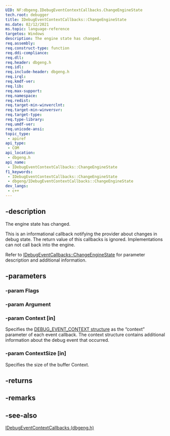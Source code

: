 ```yaml
---
UID: NF:dbgeng.IDebugEventContextCallbacks.ChangeEngineState
tech.root: debugger
title: IDebugEventContextCallbacks::ChangeEngineState
ms.date: 02/12/2021
ms.topic: language-reference
targetos: Windows
description: The engine state has changed.
req.assembly: 
req.construct-type: function
req.ddi-compliance: 
req.dll: 
req.header: dbgeng.h
req.idl: 
req.include-header: dbgeng.h
req.irql: 
req.kmdf-ver: 
req.lib: 
req.max-support: 
req.namespace: 
req.redist: 
req.target-min-winverclnt: 
req.target-min-winversvr: 
req.target-type: 
req.type-library: 
req.umdf-ver: 
req.unicode-ansi: 
topic_type:
 - apiref
api_type:
 - COM
api_location:
 - dbgeng.h
api_name:
 - IDebugEventContextCallbacks::ChangeEngineState
f1_keywords:
 - IDebugEventContextCallbacks::ChangeEngineState
 - dbgeng/IDebugEventContextCallbacks::ChangeEngineState
dev_langs:
 - c++
---
```


## -description

The engine state has changed.

This is an informational callback notifying the provider about changes in debug state.  The return value of this callbacks is ignored.  Implementations can not call back into the engine.

Refer to [IDebugEventCallbacks::ChangeEngineState](nf-dbgeng-idebugeventcallbacks-changeenginestate.md) for parameter description and additional information.

## -parameters

### -param Flags

### -param Argument

### -param Context [in]

Specifies the [DEBUG_EVENT_CONTEXT structure](ns-dbgeng-_debug_event_context.md) as the “context” parameter of each event callback. The context structure contains additional information about the debug event that occurred.

### -param ContextSize [in]

Specifies the size of the buffer Context.

## -returns

## -remarks

## -see-also

[IDebugEventContextCallbacks (dbgeng.h)](nn-dbgeng-idebugeventcontextcallbacks.md)